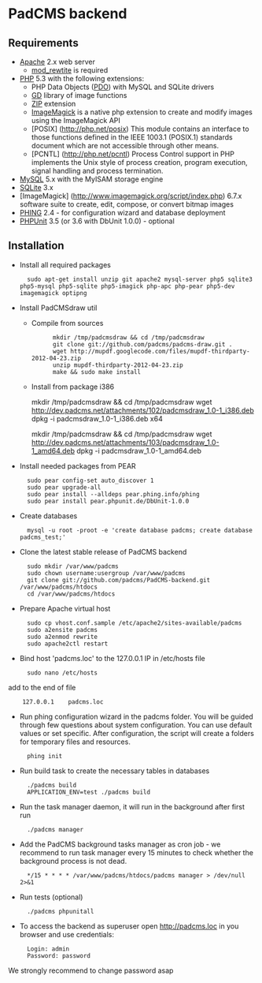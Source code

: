 PadCMS backend
==============

Requirements
------------

* [Apache](http://httpd.apache.org/) 2.x web server
    * [mod_rewtite](http://httpd.apache.org/docs/current/mod/mod_rewrite.html) is required
* [PHP](http://php.net/) 5.3 with the following extensions:
    * PHP Data Objects ([PDO](http://php.net/manual/en/book.pdo.php)) with MySQL and SQLite drivers
    * [GD](http://php.net/manual/en/book.image.php) library of image functions
    * [ZIP](http://www.php.net/manual/en/book.zip.php) extension
    * [ImageMagick](http://php.net/manual/en/book.imagick.php) is a native php extension to create and modify images using the ImageMagick API
    * [POSIX] (http://php.net/posix) This module contains an interface to those functions defined in the IEEE 1003.1 (POSIX.1) standards document which are not accessible through other means.
    * [PCNTL] (http://php.net/pcntl) Process Control support in PHP implements the Unix style of process creation, program execution, signal handling and process termination.
* [MySQL](http://mysql.com/) 5.x with the MyISAM storage engine
* [SQLite](http://www.sqlite.org/) 3.x
* [ImageMagick] (http://www.imagemagick.org/script/index.php) 6.7.x software suite to create, edit, compose, or convert bitmap images
* [PHING](http://www.phing.info/trac/) 2.4 - for configuration wizard and database deployment
* [PHPUnit](http://www.phpunit.de/) 3.5 (or 3.6 with DbUnit 1.0.0) - optional

Installation
------------

* Install all required packages

        sudo apt-get install unzip git apache2 mysql-server php5 sqlite3 php5-mysql php5-sqlite php5-imagick php-apc php-pear php5-dev imagemagick optipng
* Install PadCMSdraw util
    * Compile from sources

                mkdir /tmp/padcmsdraw && cd /tmp/padcmsdraw
                git clone git://github.com/padcms/padcms-draw.git .
                wget http://mupdf.googlecode.com/files/mupdf-thirdparty-2012-04-23.zip
                unzip mupdf-thirdparty-2012-04-23.zip
                make && sudo make install
    * Install from package
i386

        mkdir /tmp/padcmsdraw && cd /tmp/padcmsdraw
        wget http://dev.padcms.net/attachments/102/padcmsdraw_1.0-1_i386.deb
        dpkg -i padcmsdraw_1.0-1_i386.deb
x64

        mkdir /tmp/padcmsdraw && cd /tmp/padcmsdraw
        wget http://dev.padcms.net/attachments/103/padcmsdraw_1.0-1_amd64.deb
        dpkg -i padcmsdraw_1.0-1_amd64.deb
* Install needed packages from PEAR

        sudo pear config-set auto_discover 1
        sudo pear upgrade-all
        sudo pear install --alldeps pear.phing.info/phing
        sudo pear install pear.phpunit.de/DbUnit-1.0.0
* Create databases

        mysql -u root -proot -e 'create database padcms; create database padcms_test;'
* Clone the latest stable release of PadCMS backend

        sudo mkdir /var/www/padcms
        sudo chown username:usergroup /var/www/padcms
        git clone git://github.com/padcms/PadCMS-backend.git /var/www/padcms/htdocs
        cd /var/www/padcms/htdocs
* Prepare Apache virtual host

        sudo cp vhost.conf.sample /etc/apache2/sites-available/padcms
        sudo a2ensite padcms
        sudo a2enmod rewrite
        sudo apache2ctl restart
* Bind host 'padcms.loc' to the 127.0.0.1 IP in /etc/hosts file

        sudo nano /etc/hosts
add to the end of file

        127.0.0.1    padcms.loc
* Run phing configuration wizard in the padcms folder. You will be guided through few questions about system configuration. You can use default values or set specific. After configuration, the script will create a folders for temporary files and resources.

        phing init
* Run build task to create the necessary tables in databases

        ./padcms build
        APPLICATION_ENV=test ./padcms build
* Run the task manager daemon, it will run in the background after first run

        ./padcms manager
* Add the PadCMS background tasks manager as cron job - we recommend to run task manager every 15 minutes to check whether the background process is not dead.

        */15 * * * * /var/www/padcms/htdocs/padcms manager > /dev/null 2>&1
* Run tests (optional)

        ./padcms phpunitall
* To access the backend as superuser open http://padcms.loc in you browser and use credentials:

        Login: admin
        Password: password

We strongly recommend to change password asap
